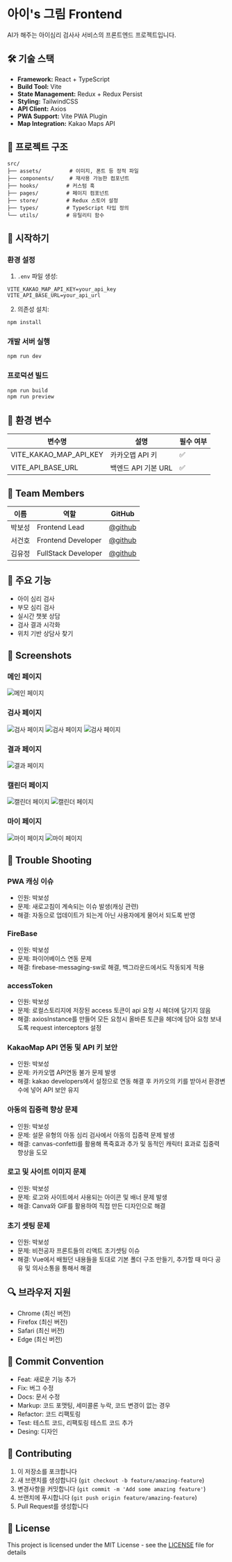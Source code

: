 # 아이's 그림 Frontend

AI가 해주는 아이심리 검사사 서비스의 프론트엔드 프로젝트입니다.

## 🛠️ 기술 스택

- **Framework:** React + TypeScript
- **Build Tool:** Vite
- **State Management:** Redux + Redux Persist
- **Styling:** TailwindCSS
- **API Client:** Axios
- **PWA Support:** Vite PWA Plugin
- **Map Integration:** Kakao Maps API

## 📁 프로젝트 구조

```
src/
├── assets/         # 이미지, 폰트 등 정적 파일
├── components/     # 재사용 가능한 컴포넌트
├── hooks/         # 커스텀 훅
├── pages/         # 페이지 컴포넌트
├── store/         # Redux 스토어 설정
├── types/         # TypeScript 타입 정의
└── utils/         # 유틸리티 함수
```

## 🚀 시작하기

### 환경 설정

1. `.env` 파일 생성:

```env
VITE_KAKAO_MAP_API_KEY=your_api_key
VITE_API_BASE_URL=your_api_url
```

2. 의존성 설치:

```bash
npm install
```

### 개발 서버 실행

```bash
npm run dev
```

### 프로덕션 빌드

```bash
npm run build
npm run preview
```

## 🔐 환경 변수

| 변수명                 | 설명                | 필수 여부 |
| ---------------------- | ------------------- | --------- |
| VITE_KAKAO_MAP_API_KEY | 카카오맵 API 키     | ✅        |
| VITE_API_BASE_URL      | 백엔드 API 기본 URL | ✅        |

## 👥 Team Members

| 이름   | 역할                | GitHub                                 |
| ------ | ------------------- | -------------------------------------- |
| 박보성 | Frontend Lead       | [@github](https://github.com/bseong23) |
| 서건호 | Frontend Developer  | [@github](링크)                        |
| 김유정 | FullStack Developer | [@github](링크)                        |

## 📝 주요 기능

- 아이 심리 검사
- 부모 심리 검사
- 실시간 챗봇 상담
- 검사 결과 시각화
- 위치 기반 상담사 찾기

## 📸 Screenshots

### 메인 페이지

![메인 페이지](./IsCream/public/screenshots/Main.png)

### 검사 페이지

![검사 페이지](./IsCream/public/screenshots/test1.png)
![검사 페이지](./IsCream/public/screenshots/test2.png)
![검사 페이지](./IsCream/public/screenshots/test3.png)

### 결과 페이지

![결과 페이지](./IsCream/public/screenshots/test4.png)

### 캘린더 페이지

![캘린더 페이지](./IsCream/public/screenshots/calendar.png)
![캘린더 페이지](./IsCream/public/screenshots/calendar2.png)

### 마이 페이지

![마이 페이지](./IsCream/public/screenshots/mypage.png)
![마이 페이지](./IsCream/public/screenshots/mypage2.png)

## 🚨 Trouble Shooting

### PWA 캐싱 이슈

- 인원: 박보성
- 문제: 새로고침이 계속되는 이슈 발생(캐싱 관련)
- 해결: 자동으로 업데이트가 되는게 아닌 사용자에게 물어서 되도록 반영

### FireBase

- 인원: 박보성
- 문제: 파이어베이스 연동 문제
- 해결: firebase-messaging-sw로 해결, 백그라운드에서도 작동되게 적용

### accessToken

- 인원: 박보성
- 문제: 로컬스토리지에 저장된 access 토큰이 api 요청 시 헤더에 담기지 않음
- 해결: axiosInstance를 만들어 모든 요청시 올바른 토큰을 헤더에 담아 요청 보내도록 request interceptors 설정

### KakaoMap API 연동 및 API 키 보안

- 인원: 박보성
- 문제: 카카오맵 API연동 불가 문제 발생
- 해결: kakao developers에서 설정으로 연동 해결 후 카카오의 키를 받아서 환경변수에 넣어 API 보안 유지

### 아동의 집중력 향상 문제

- 인원: 박보성
- 문제: 설문 유형의 아동 심리 검사에서 아동의 집중력 문제 발생
- 해결: canvas-confetti를 활용해 폭죽효과 추가 및 동적인 캐릭터 효과로 집중력 향상을 도모

### 로고 및 사이트 이미지 문제

- 인원: 박보성
- 문제: 로고와 사이트에서 사용되는 아이콘 및 배너 문제 발생
- 해결: Canva와 GIF를 활용하여 직접 만든 디자인으로 해결

### 초기 셋팅 문제

- 인원: 박보성
- 문제: 비전공자 프론트들의 리액트 초기셋팅 이슈
- 해결: Vue에서 배웠던 내용들을 토대로 기본 폴더 구조 만들기, 추가할 때 마다 공유 및 의사소통을 통해서 해결

## 🔍 브라우저 지원

- Chrome (최신 버전)
- Firefox (최신 버전)
- Safari (최신 버전)
- Edge (최신 버전)

## 💬 Commit Convention

- Feat: 새로운 기능 추가
- Fix: 버그 수정
- Docs: 문서 수정
- Markup: 코드 포맷팅, 세미콜론 누락, 코드 변경이 없는 경우
- Refactor: 코드 리팩토링
- Test: 테스트 코드, 리팩토링 테스트 코드 추가
- Desing: 디자인

## 👥 Contributing

1. 이 저장소를 포크합니다
2. 새 브랜치를 생성합니다 (`git checkout -b feature/amazing-feature`)
3. 변경사항을 커밋합니다 (`git commit -m 'Add some amazing feature'`)
4. 브랜치에 푸시합니다 (`git push origin feature/amazing-feature`)
5. Pull Request를 생성합니다

## 📄 License

This project is licensed under the MIT License - see the [LICENSE](LICENSE) file for details
